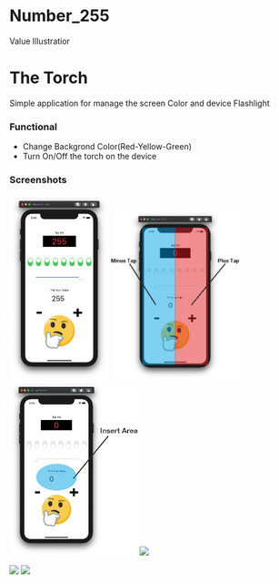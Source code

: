 # Number_255
Value Illustratior

# The Torch

Simple application for manage the screen Color and device Flashlight

### Functional 

- Change Backgrond Color(Red-Yellow-Green)
- Turn On/Off the torch on the device

### Screenshots

<img src="https://github.com/MrCosney/Swift0.5.Number_255/blob/main/Screenshots/ScreenShot0.png" width="175"> <img src="https://github.com/MrCosney/Swift0.5.Number_255/blob/main/Screenshots/ScreenShot1.jpg" width="225"> <img src="https://github.com/MrCosney/Swift0.5.Number_255/blob/main/Screenshots/ScreenShot2.jpg" width="225"> <img src="hhttps://github.com/MrCosney/Swift0.5.Number_255/blob/main/Screenshots/ScreenShot3.jpg" width="175">

<img src="hhttps://github.com/MrCosney/Swift0.5.Number_255/blob/main/Screenshots/ScreenShot3.jpg" width="175"> 
<img src="hhttps://github.com/MrCosney/Swift0.5.Number_255/blob/main/Screenshots/ScreenShot3.jpg" width="175">
